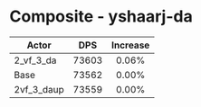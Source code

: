 # Composite - yshaarj-da
| Actor | DPS | Increase |
|---|:---:|:---:|
|2_vf_3_da|73603|0.06%|
|Base|73562|0.00%|
|2vf_3_daup|73559|0.00%|
